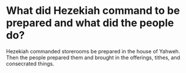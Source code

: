 # What did Hezekiah command to be prepared and what did the people do?

Hezekiah commanded storerooms be prepared in the house of Yahweh. Then the people prepared them and brought in the offerings, tithes, and consecrated things. 